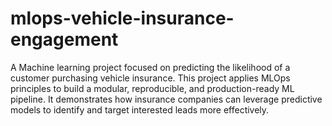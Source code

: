 # mlops-vehicle-insurance-engagement
A Machine learning project focused on predicting the likelihood of a customer purchasing vehicle insurance. This project applies MLOps principles to build a modular, reproducible, and production-ready ML pipeline. It demonstrates how insurance companies can leverage predictive models to identify and target interested leads more effectively.
